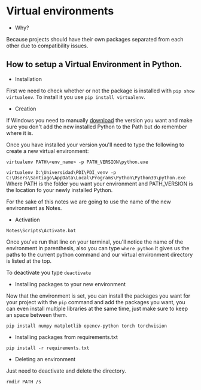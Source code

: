 # **Virtual environments**

- Why?

Because projects should have their own packages separated from each other due to compatibility issues.

## How to setup a Virtual Environment in Python.

- Installation
 
First we need to check whether or not the package is installed with `pip show virtualenv`. To install it you use `pip install virtualenv`.

- Creation

If Windows you need to manually [download](https://www.python.org/downloads/windows/) the version you want and make sure you don't add the new installed Python to the Path but do remember where it is.

Once you have installed your version you'll need to type the following to create a new virtual environment:

`virtualenv PATH\<env_name> -p PATH_VERSION\python.exe` 

`virtualenv D:\Universidad\PDI\PDI_venv -p C:\Users\Santiago\AppData\Local\Programs\Python\Python39\python.exe`
Where PATH is the folder you want your environment and PATH_VERSION is the location fo your newly installed Python.

For the sake of this notes we are going to use the name of the new environment as Notes.

- Activation

`Notes\Scripts\Activate.bat`

Once you've run that line on your terminal, you'll notice the name of the environment in parenthesis, also you can type `where python` it gives us the paths to the current python command and our virtual environment directory is listed at the top.

To deactivate you type `deactivate`

- Installing packages to your new environment

Now that the environment is set, you can install the packages you want for your project with the `pip` command and add the packages you want, you can even install multiple libraries at the same time, just make sure to keep an space between them.

`pip install numpy matplotlib opencv-python torch torchvision`

- Installing packages from requirements.txt

`pip install -r requirements.txt`


- Deleting an environment

Just need to deactivate and delete the directory.

`rmdir PATH /s`